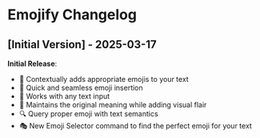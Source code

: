 # Emojify Changelog

## [Initial Version] - 2025-03-17

**Initial Release**:

- 🎯 Contextually adds appropriate emojis to your text
- 🔄 Quick and seamless emoji insertion
- 📝 Works with any text input
- 🎨 Maintains the original meaning while adding visual flair
- 🔍 Query proper emoji with text semantics
- 🎭 New Emoji Selector command to find the perfect emoji for your text
